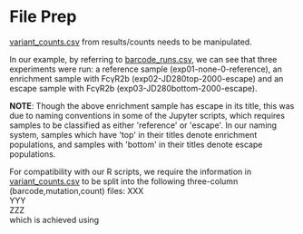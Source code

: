 # File Prep

[variant_counts.csv](https://github.com/Ortlund-Laboratory/DMS_IgG1Fc/blob/main/example_enrichment_escape/results/counts/variant_counts.csv) from results/counts needs to be manipulated.

In our example, by referring to [barcode_runs.csv](https://github.com/Ortlund-Laboratory/DMS_IgG1Fc/blob/main/example_enrichment_escape/data/barcode_runs.csv), we can see that three experiments were run: a reference sample (exp01-none-0-reference), an  enrichment sample with FcγR2b (exp02-JD280top-2000-escape) and an escape sample with FcγR2b (exp03-JD280bottom-2000-escape). 

**NOTE**: Though the above enrichment sample has escape in its title, this was due to naming conventions in some of the Jupyter scripts, which requires samples to be classified as either 'reference' or 'escape'. In our naming system, samples which have 'top' in their titles denote enrichment populations, and samples with 'bottom' in their titles denote escape populations.

For compatibility with our R scripts, we require the information in [variant_counts.csv](https://github.com/Ortlund-Laboratory/DMS_IgG1Fc/blob/main/example_enrichment_escape/results/counts/variant_counts.csv) to be split into the following three-column (barcode,mutation,count) files:
XXX<br>
YYY<br>
ZZZ<br>
which is achieved using
